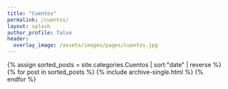 ```yaml
---
title: "Cuentos"
permalink: /cuentos/ 
layout: splash
author_profile: false
header: 
  overlay_image: /assets/images/pages/cuentos.jpg
---
```


{% assign sorted_posts = site.categories.Cuentos | sort:"date" | reverse %}
{% for post in sorted_posts %}
  {% include archive-single.html %}
{% endfor %}